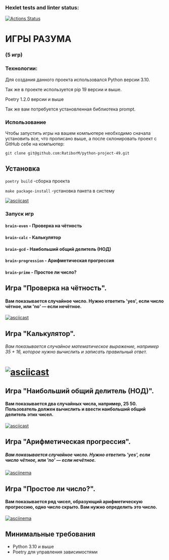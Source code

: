 ### Hexlet tests and linter status:
[![Actions Status](https://github.com/RatiborM/python-project-49/actions/workflows/hexlet-check.yml/badge.svg)](https://github.com/RatiborM/python-project-49/actions)

# ИГРЫ РАЗУМА
### (5 игр)

### Технологии:
Для создания данного проекта использовался Python версии 3.10.


Так же в проекте используется pip 19 версии и выше. 

Poetry 1.2.0 версии и выше


Так же вам потребуется установленная библиотека prompt.


### Использование
Чтобы запустить игры на вашем компьютере необходимо сначала установить все, что прописано выше, а после склонировать проект с GitHub себе на компьютер:

`git clone git@github.com:RatiborM/python-project-49.git`

## Установка

`poetry build` -сборка проекта

`make package-install` -установка пакета в систему

[![asciicast](https://asciinema.org/a/xyM6rujnc5oc7IWn7JhLGcMsO.svg)](https://asciinema.org/a/xyM6rujnc5oc7IWn7JhLGcMsO)

### Запуск игр
#### `brain-even` - Проверка на чётность

#### `brain-calc`  - Калькулятор

#### `brain-gcd` - Наибольший общий делитель (НОД)

#### `brain-progression` - Арифметическая прогрессия

#### `brain-prime` - Простое ли число?

## Игра "Проверка на чётность".

#### Вам показывается случайное число. Нужно ответить 'yes', если число чётное, или 'no' — если нечётное.
[![asciicast](https://asciinema.org/a/Kgwp1AmxpxSFC6WWPILCzkdBa.svg)](https://asciinema.org/a/Kgwp1AmxpxSFC6WWPILCzkdBa)

## Игра "Калькулятор".

###### Вам показывается случайное математическое выражение, например 35 + 16, которое нужно вычислить и записать правильный ответ.

[![asciicast](  https://asciinema.org/a/7aJWKio4nQaP4KYR2eYwN9Vwc.svg)](  https://asciinema.org/a/7aJWKio4nQaP4KYR2eYwN9Vwc)
=======
## Игра "Наибольший общий делитель (НОД)".

#### Вам показывается два случайных числа, например, 25 50. Пользователь должен вычислить и ввести наибольший общий делитель этих чисел.

[![asciicast](https://asciinema.org/a/SH9nPQyPb8xxxOsMLqJGACLY7.svg)](https://asciinema.org/a/SH9nPQyPb8xxxOsMLqJGACLY7)

## Игра "Арифметическая прогрессия".

##### Вам показывается случайное число. Нужно ответить 'yes', если число чётное, или 'no' — если нечётное.
 [![asciinema](https://asciinema.org/a/Vx4H4RgUXZsJLV2dbKMIfgRmz.svg)](https://asciinema.org/a/Vx4H4RgUXZsJLV2dbKMIfgRmz)

## Игра "Простое ли число?".

#### Вам показывается ряд чисел, образующий арифметическую прогрессию, одно число скрыто. Вам нужно определить это число.
 [![asciinema](https://asciinema.org/a/IxYygm3T2UE2AoZYSn4eRT5DI.svg)](https://asciinema.org/a/IxYygm3T2UE2AoZYSn4eRT5DI)

## Минимальные требования
- Python 3.10 и выше
- Poetry для управления зависимостями